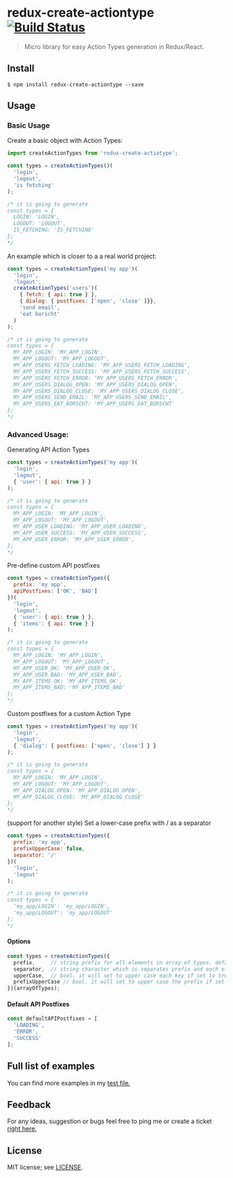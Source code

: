 # redux-create-actiontype [![Build Status](https://travis-ci.org/anvk/redux-create-actiontype.svg?branch=master)](https://travis-ci.org/anvk/redux-create-actiontype)

> Micro library for easy Action Types generation in Redux/React.

## Install

```
$ npm install redux-create-actiontype --save
```

## Usage

### Basic Usage

Create a basic object with Action Types:

```js
import createActionTypes from 'redux-create-actiotype';

const types = createActionTypes()(
  'login',
  'logout',
  'is fetching'
);

/* it is going to generate
const types = {
  LOGIN: 'LOGIN',
  LOGOUT: 'LOGOUT',
  IS_FETCHING: 'IS_FETCHING'
};
*/
```

An example which is closer to a a real world project:

```js
const types = createActionTypes('my app')(
  'login',
  'logout',
  createActionTypes('users')(
    { fetch: { api: true } },
    { dialog: { postfixes: ['open', 'close' ]}},
    'send email',
    'eat borscht'
  )
);

/* it is going to generate
const types = {
  MY_APP_LOGIN: 'MY_APP_LOGIN',
  MY_APP_LOGOUT: 'MY_APP_LOGOUT',
  MY_APP_USERS_FETCH_LOADING: 'MY_APP_USERS_FETCH_LOADING',
  MY_APP_USERS_FETCH_SUCCESS: 'MY_APP_USERS_FETCH_SUCCESS',
  MY_APP_USERS_FETCH_ERROR: 'MY_APP_USERS_FETCH_ERROR',
  MY_APP_USERS_DIALOG_OPEN: 'MY_APP_USERS_DIALOG_OPEN',
  MY_APP_USERS_DIALOG_CLOSE: 'MY_APP_USERS_DIALOG_CLOSE',
  MY_APP_USERS_SEND_EMAIL: 'MY_APP_USERS_SEND_EMAIL',
  MY_APP_USERS_EAT_BORSCHT: 'MY_APP_USERS_EAT_BORSCHT'
};
*/
```

### Advanced Usage:

Generating API Action Types

```js
const types = createActionTypes('my app')(
  'login',
  'logout',
  { 'user': { api: true } }
);

/* it is going to generate
const types = {
  MY_APP_LOGIN: 'MY_APP_LOGIN',
  MY_APP_LOGOUT: 'MY_APP_LOGOUT',
  MY_APP_USER_LOADING: 'MY_APP_USER_LOADING',
  MY_APP_USER_SUCCESS: 'MY_APP_USER_SUCCESS',
  MY_APP_USER_ERROR: 'MY_APP_USER_ERROR',
};
*/
```

Pre-define custom API postfixes

```js
const types = createActionTypes({
  prefix: 'my app',
  apiPostfixes: ['OK', 'BAD']
})(
  'login',
  'logout',
  { 'user': { api: true } },
  { 'items': { api: true } }
);

/* it is going to generate
const types = {
  MY_APP_LOGIN: 'MY_APP_LOGIN',
  MY_APP_LOGOUT: 'MY_APP_LOGOUT',
  MY_APP_USER_OK: 'MY_APP_USER_OK',
  MY_APP_USER_BAD: 'MY_APP_USER_BAD',
  MY_APP_ITEMS_OK: 'MY_APP_ITEMS_OK',
  MY_APP_ITEMS_BAD: 'MY_APP_ITEMS_BAD'
};
*/
```

Custom postfixes for a custom Action Type

```js
const types = createActionTypes('my app')(
  'login',
  'logout',
  { 'dialog': { postfixes: ['open', 'close'] } }
);

/* it is going to generate
const types = {
  MY_APP_LOGIN: 'MY_APP_LOGIN',
  MY_APP_LOGOUT: 'MY_APP_LOGOUT',
  MY_APP_DIALOG_OPEN: 'MY_APP_DIALOG_OPEN',
  MY_APP_DIALOG_CLOSE: 'MY_APP_DIALOG_CLOSE'
};
*/
```

(support for another style) Set a lower-case prefix with / as a separator

```js
const types = createActionTypes({
  prefix: 'my app',
  prefixUpperCase: false,
  separator: '/'
})(
  'login',
  'logout'
);

/* it is going to generate
const types = {
  'my_app/LOGIN': 'my_app/LOGIN',
  'my_app/LOGOUT': 'my_app/LOGOUT'
};
*/
```

#### Options

```js
const types = createActionTypes({
  prefix,     // string prefix for all elements in array of types. default is ''
  separator,  // string character which is separates prefix and each element type. default is '_'
  upperCase,  // bool. it will set to upper case each key if set to true. default is true
  prefixUpperCase // bool. it will set to upper case the prefix if set to true. default is true
})(arrayOfTypes);
```

#### Default API Postfixes

```js
const defaultAPIPostfixes = [
  'LOADING',
  'ERROR',
  'SUCCESS'
];
```

## Full list of examples
You can find more examples in my [test file.](./test/redux-create-actiontype-test.js)

## Feedback
For any ideas, suggestion or bugs feel free to ping me or create a ticket [right here.](https://github.com/anvk/redux-create-actiontype/issues)

## License

MIT license; see [LICENSE](./LICENSE).
